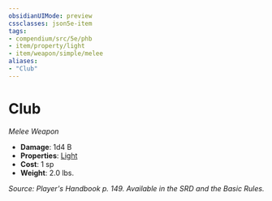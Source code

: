 ```yaml
---
obsidianUIMode: preview
cssclasses: json5e-item
tags:
- compendium/src/5e/phb
- item/property/light
- item/weapon/simple/melee
aliases: 
- "Club"
---
```

# Club
*Melee Weapon*  

- **Damage**: 1d4 B
- **Properties**: [Light](/Systems/5e/rules/item-properties.md#Light)
- **Cost**: 1 sp
- **Weight**: 2.0 lbs.

*Source: Player's Handbook p. 149. Available in the SRD and the Basic Rules.*